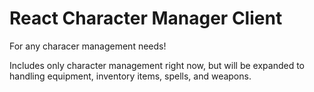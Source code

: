 # React Character Manager Client

For any characer management needs! 

Includes only character management right now, but will be expanded to handling equipment, inventory items, spells, and weapons.
